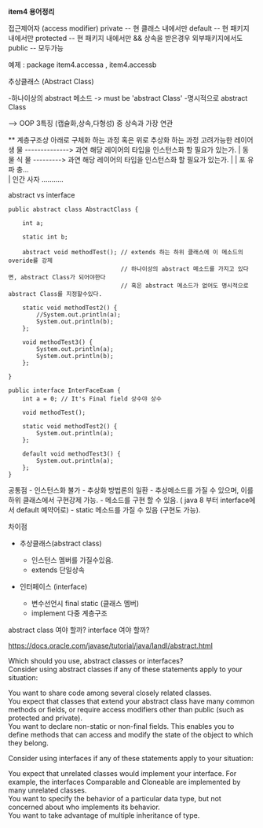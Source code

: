**item4 용어정리**

접근제어자 (access modifier)
private -- 현 클래스 내에서만
default -- 현 패키지 내에서만 
protected -- 현 패키지 내에서만 && 상속을 받은경우 외부패키지에서도
public -- 모두가능

예제 : package item4.accessa , item4.accessb


추상클래스 (Abstract Class)

-하나이상의 abstract 메소드 -> must be 'abstract Class'
-명시적으로 abstract Class

--> OOP 3특징 (캡슐화,상속,다형성) 중 상속과 가장 연관

** 계층구조상 아래로 구체화 하는 과정 혹은 위로 추상화 하는 과정 고려가능한 레이어
			생 물 --------------> 과연 해당 레이어의 타입을 인스턴스화 할 필요가 있는가.
			  |
		동 물   식 물 ---------> 과연 해당 레이어의 타입을 인스턴스화 할 필요가 있는가.
		  |       |
	포 유   파 충...		
	  |
인간 사자 ...........
	 

abstract vs interface 

	public abstract class AbstractClass {
	
		int a;
	
		static int b;
	
		abstract void methodTest(); // extends 하는 하위 클래스에 이 메소드의 overide를 강제
									// 하나이상의 abstract 메소드를 가지고 있다면, abstract Class가 되어야한다
									// 혹은 abstract 메소드가 없어도 명시적으로 abstract Class를 지정할수있다.
		
		static void methodTest2() {
			//System.out.println(a);
			System.out.println(b);
		};
		
		void methodTest3() {
			System.out.println(a);
			System.out.println(b);
		};
	
	}
	
	public interface InterFaceExam {
		int a = 0; // It's Final field 상수야 상수
	
		void methodTest();
	
		static void methodTest2() {
			System.out.println(a);
		};
	
		default void methodTest3() {
			System.out.println(a);
		};
	}

공통점 
	- 인스턴스화 불가
	- 추상화 방법론의 일환
	- 추상메소드를 가질 수 있으며, 이를 하위 클래스에서 구현강제 가능.
	- 메소드를 구현 할 수 있음. ( java 8 부터 interface에서 default 예약어로)
	- static 메소드를 가질 수 있음 (구현도 가능).
	
	
차이점
	
* 추상클래스(abstract class)
	- 인스턴스 멤버를 가질수있음.
	- extends 단일상속
	
* 인터페이스 (interface)
	- 변수선언시 final static (클래스 멤버)
	- implement 다중 계층구조
		
		
abstract class 	여야 할까?
interface 		여야 할까?

https://docs.oracle.com/javase/tutorial/java/IandI/abstract.html 

Which should you use, abstract classes or interfaces?  
Consider using abstract classes if any of these statements apply to your situation:  

You want to share code among several closely related classes.  
You expect that classes that extend your abstract class have many common methods or fields, or require access modifiers other than public (such as protected and private).  
You want to declare non-static or non-final fields. This enables you to define methods that can access and modify the state of the object to which they belong.  


Consider using interfaces if any of these statements apply to your situation:  

You expect that unrelated classes would implement your interface. For example, the interfaces Comparable and Cloneable are implemented by many unrelated classes.  
You want to specify the behavior of a particular data type, but not concerned about who implements its behavior.  
You want to take advantage of multiple inheritance of type.  


